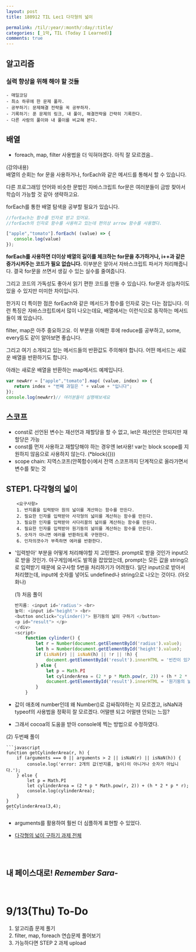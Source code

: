 ```yaml
---
layout: post
title: 180912 TIL Lec1 다각형의 넓이

permalink: /til/:year/:month/:day/:title/
categories: [_1막, TIL (Today I Learned)]
comments: true
---
```


## 알고리즘 

### 실력 향상을 위해 해야 할 것들
```text
- 매일코딩
- 최소 하루에 한 문제 풀자.
- 공부하기: 문제해결 전략을 꼭 공부하자.
- 기록하기: 푼 문제의 링크, 내 풀이, 해결전략을 간략히 기록한다.
- 다른 사람의 풀이와 내 풀이를 비교해 본다.
```

## 배열
- foreach, map, filter 사용법을 더 익혀야겠다. 아직 잘 모르겠음..

(강의내용)<br>
배열의 순회는 for 문을 사용하거나, forEach와 같은 메서드를 통해서 할 수 있습니다.

다른 프로그래밍 언어와 비슷한 문법인 자바스크립트 for문은 여러분들이 금방 찾아서 학습이 가능할 것 같아 생략하고요.

forEach를 통한 배열 탐색을 공부할 필요가 있습니다.

```javascript
//forEach는 함수를 인자로 받고 있어요.
//forEach의 인자로 함수를 사용하고 있는데 편의상 arrow 함수를 사용했다.

["apple","tomato"].forEach( (value) => {
   console.log(value)
});

```

**forEach를 사용하면 더이상 배열의 길이를 체크하는 for문을 추가하거나, i++과 같은 증가시켜주는 코드가 필요 없습니다.** 이부분은 알아서 자바스크립트 파서가 처리해줍니다. 결국 for문을 쓰면서 생길 수 있는 실수를 줄여줍니다.

그리고 코드의 가독성도 좋아서 읽기 편한 코드를 만들 수 있습니다. for문과 성능차이도 있을 수 있지만 미미한 차이입니다.

한가지 더 특이한 점은 forEach와 같은 메서드가 함수를 인자로 갖는 다는 점입니다. 이런 특징은 자바스크립트에서 많이 나오는데요, 배열에서는 이런식으로 동작하는 메서드들이 꽤 있습니다.

filter, map은 아주 중요하고요. 이 부분을 이해한 후에 reduce를 공부하고, some, every등도 같이 알아보면 좋습니다.

그리고 여기 소개되고 있는 메서드들의 반환값도 주의해야 합니다. 어떤 메서드는 새로운 배열을 반환하기도 합니다.

아래는 새로운 배열을 반환하는 map메서드 예제입니다.

```javascript
var newArr = ["apple","tomato"].map( (value, index) => {
   return index + "번째 과일은 " + value + "입니다";
});
console.log(newArr)// 여러분들이 실행해보세요
```

## 스코프
- const로 선언된 변수는 재선언과 재할당을 할 수 없고, let은 재선언은 안되지만 재할당은 가능 
- const를 먼저 사용하고 재할당해야 하는 경우엔 let사용! var는 block scope를 지원하지 않음으로 사용하지 않는다. (*block({}))
- scope chain: 지역스코프(안쪽함수)에서 전역 스코프까지 단계적으로 올라가면서 변수를 찾는 것

## STEP1. 다각형의 넓이 

```text
    <요구사항>
    1. 반지름을 입력받아 원의 넓이를 계산하는 함수를 만든다.
    2. 필요한 인자를 입력받아 사각형의 넓이를 계산하는 함수를 만든다.
    3. 필요한 인자를 입력받아 사다리꼴의 넓이를 계산하는 함수를 만든다.
    4. 필요한 인자를 입력받아 원기둥의 넒이를 계산하는 함수를 만든다.
    5. 숫자가 아니면 에러를 반환하도록 구현한다.
    6. 인자의갯수가 부족하면 에러를 반환한다.
```

- '입력받아' 부분을 어떻게 처리해야할 지 고민했다. prompt로 받을 것인가 input으로 받을 것인가. 야구게임에서도 발목을 잡았었는데, prompt는 모든 값을 string으로 입력받기 때문에 요구사항 5번을 처리하기가 어려웠다. 일단 input으로 받아서 처리했는데, input에 숫자를 넣어도 undefined나 string으로 나오는 것이다. (아오 화나) 

  (1) 처음 풀이

    ```javascript
    반지름: <input id='radius'> <br>
    높이: <input id='height'> <br>
    <button onclick="cylinder()"> 원기둥의 넓이 구하기 </button>
    <p id="result"> </p>
    </div>
    <script>
        function cylinder() {
            let r = Number(document.getElementById('radius').value);
            let h = Number(document.getElementById('height').value);
            if (isNaN(r) || isNaN(h) || !r || !h) {
                document.getElementById('result').innerHTML = '빈칸이 있거나 숫자가 아닌 값이 들어있습니다.';
            } else {
                let p = Math.PI
                let cylinderArea = (2 * p * Math.pow(r, 2)) + (h * 2 * p * r);
                document.getElementById('result').innerHTML = '원기둥의 넓이는 = ' + cylinderArea;
            }
        }
    ```

- 값이 애초에 number인데 왜 Number()로 감싸줘야하는 지 모르겠고, isNaN과 typeof의 사용법을 정확히 잘 모르겠다. 어떨땐 되고 어떨땐 안되는 느낌? 

- 그래서 cocoa의 도움을 받아 console에 찍는 방법으로 수정하였다. 

(2) 두번째 풀이 

    ```javascript
    function getCylinderArea(r, h) {
        if (arguments === 0 || arguments > 2 || isNaN(r) || isNaN(h)) {
            console.log('error: 2개의 값(반지름, 높이)이 아니거나 숫자가 아닙니다.');
        } else {
            let p = Math.PI
            let cylinderArea = (2 * p * Math.pow(r, 2)) + (h * 2 * p * r);
            console.log(cylinderArea);
        }
    }
    getCylinderArea(3,4);
    ```
 - arguments를 활용하여 훨씬 더 심플하게 표현할 수 있었다. 

 - [다각형의 넓이 구하기 과제 전체](https://github.com/developersoom/cs-level2/blob/master/W1_L1_getAreas.js)

<br>
<br>

## **내 페이스대로!** _Remember Sara-_
<br>

# 9/13(Thu) To-Do
1. 알고리즘 문제 풀기
2. filter, map, foreach 연습문제 풀어보기
3. 가능하다면 STEP 2 과제 upload 
